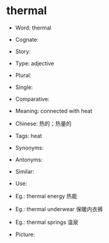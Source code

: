 # thermal

- Word: thermal
- Cognate: 
- Story: 

- Type: adjective
- Plural: 
- Single: 
- Comparative: 
- Meaning: connected with heat
- Chinese: 热的；热量的
- Tags: heat
- Synonyms: 
- Antonyms: 
- Similar: 
- Use: 
- Eg.: thermal energy 热能
- Eg.: thermal underwear 保暖内衣裤
- Eg.: thermal springs 温泉
- Picture: 

